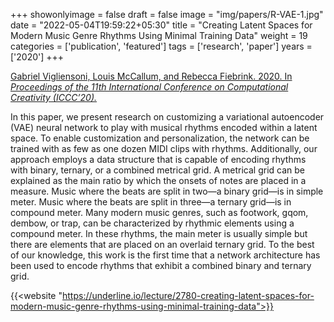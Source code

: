 +++
showonlyimage = false
draft = false
image = "img/papers/R-VAE-1.jpg"
date = "2022-05-04T19:59:22+05:30"
title = "Creating Latent Spaces for Modern Music Genre Rhythms Using Minimal Training Data"
weight = 19
categories = ['publication', 'featured']
tags = ['research', 'paper']
years = ['2020']
+++


<!--more-->

[Gabriel Vigliensoni, Louis McCallum, and Rebecca Fiebrink. 2020. In _Proceedings of the 11th International Conference on Computational Creativity (ICCC’20)._](https://doi.org/10.5281/zenodo.7415792)

In this paper, we present research on customizing a variational autoencoder (VAE) neural network to play with musical rhythms encoded within a latent space. To enable customization and personalization, the network can be trained with as few as one dozen MIDI clips with rhythms.
Additionally, our approach employs a data structure that is capable of encoding rhythms with binary, ternary, or a combined metrical grid. A metrical grid can be explained as the main ratio by which the onsets of notes are placed in a measure. Music where the beats are split in two—a binary grid—is in simple meter. Music where the beats are split in three—a ternary grid—is in compound meter. Many modern music genres, such as footwork, gqom, dembow, or trap, can be characterized by rhythmic elements using a compound meter. In these rhythms, the main meter is usually simple but there are elements that are placed on an overlaid ternary grid. To the best of our knowledge, this work is the first time that a network architecture has been used to encode rhythms that exhibit a combined binary and ternary grid.


{{<website "https://underline.io/lecture/2780-creating-latent-spaces-for-modern-music-genre-rhythms-using-minimal-training-data">}}

